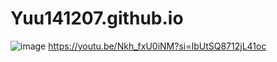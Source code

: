 # Yuu141207.github.io
![image](https://github.com/user-attachments/assets/9bca8963-cce4-4286-9b34-c1896125e993)
https://youtu.be/Nkh_fxU0iNM?si=IbUtSQ8712jL41oc
